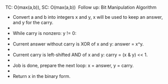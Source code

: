 TC: O(max(a,b)),
SC: O(max(a,b))
​
Follow up: Bit Manipulation
Algorithm
​
* Convert a and b into integers x and y, x will be used to keep an answer, and y for the carry.
*
* While carry is nonzero: y != 0:
*
* Current answer without carry is XOR of x and y: answer = x^y.
*
* Current carry is left-shifted AND of x and y: carry = (x & y) << 1.
*
* Job is done, prepare the next loop: x = answer, y = carry.
*
* Return x in the binary form.